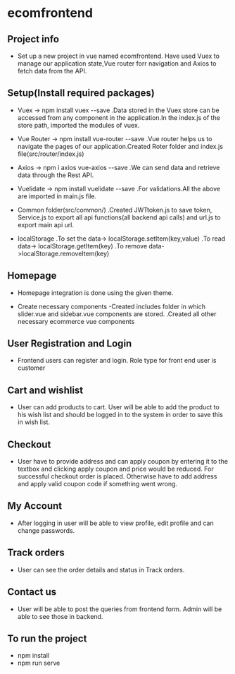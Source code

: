 # ecomfrontend

## Project info

- Set up a new project in vue named ecomfrontend. Have used Vuex to manage our application state,Vue router forr navigation and Axios to fetch data from the API.

## Setup(Install required packages)

- Vuex -> npm install vuex --save
.Data stored in the Vuex store can be accessed from any component in the application.In the index.js of the store path, imported the modules of vuex.

- Vue Router -> npm install vue-router --save
.Vue router helps us to navigate the pages of our application.Created Roter folder and index.js file(src/router/index.js)

- Axios -> npm i axios vue-axios --save
.We can send data and retrieve data through the Rest API.

- Vuelidate -> npm install vuelidate --save
.For validations.All the above are imported in main.js file.

- Common folder(src/common/)
.Created JWTtoken.js to save token, Service.js to export all api functions(all backend api calls) and url.js to export main api url.

- localStorage 
.To set the data-> localStorage.setItem(key,value)
.To read data-> localStorage.getItem(key)
.To remove data->localStorage.removeItem(key)

## Homepage 

- Homepage integration is done using the given theme.

- Create necessary components
-Created includes folder in which slider.vue and sidebar.vue components are stored.
.Created all other necessary ecommerce vue components

## User Registration and Login
- Frontend users can register and login. Role type for front end user is customer

## Cart and wishlist

- User can add products to cart. User will be able to add the product to his wish list and should be logged in to the system in order to save this in wish list.

## Checkout

- User have to provide address and can apply coupon by entering it to the textbox and clicking apply coupon and price would be reduced. For successful checkout order is placed.
Otherwise have to add address and apply valid coupon code if something went wrong.

## My Account

- After logging in user will be able to view profile, edit profile and can change passwords.

## Track orders

- User can see the order details and status in Track orders.

## Contact us

- User will be able to post the queries from frontend form. Admin will be able to see those in backend.

## To run the project
- npm install
- npm run serve



